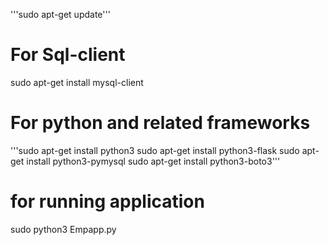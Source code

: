 '''sudo apt-get update'''
# For Sql-client
sudo apt-get install mysql-client

# For python and related frameworks

'''sudo apt-get install python3
sudo apt-get install python3-flask
sudo apt-get install python3-pymysql
sudo apt-get install python3-boto3'''

# for running application
sudo python3 Empapp.py


